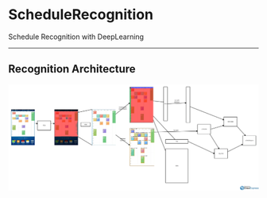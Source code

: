 # ScheduleRecognition
Schedule Recognition with DeepLearning

---
## Recognition Architecture 
![Alt text](architecure.png "Optional title")
